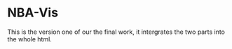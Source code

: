 # NBA-Vis

This is the version one of our the final work, it intergrates the two parts into the whole html.
